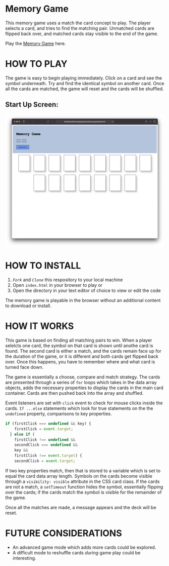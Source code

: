 # Memory Game

This memory game uses a match the card concept to play. The player selects a card, and tries to find the matching pair. Unmatched cards are flipped back over, and matched cards stay visible to the end of the game.

Play the [Memory Game](https://tcseley.github.io/matching-game/) here.

# HOW TO PLAY

The game is easy to begin playing immediately. Click on a card and see the symbol underneath. Try and find the identical symbol on another card. Once all the cards are matched, the game will reset and the cards will be shuffled.


## Start Up Screen:

![Start page of the Memory Game](img/game-display.png)


# HOW TO INSTALL


1. *`Fork`* and *`Clone`* this respository to your local machine
2. Open `index.html` in your browser to play or 
3. Open the directory in your text editor of choice to view or edit the code

The memory game is playable in the browser without an additional content to download or install.


# HOW IT WORKS
This game is based on finding all matching pairs to win. When a player selelcts one card, the symbol on that card is shown until anothe card is found. The second card is either a match, and the cards remain face up for the duration of the game, or it is different and both cards get flipped back over. Once this happens, you have to remember where and what card is turned face down.

The game is essentially a choose, compare and match strategy. The cards are presented through a series of `for` loops which takes in the data array objects, adds the necessary properties to display the cards in the main card container. Cards are then pushed back into the array and shuffled.

Event listeners are set with `click` event to check for mouse clicks inside the cards. `If ...else` statements which look for true statements on the the `undefined` property, comparisons to key properties.

```javascript
if (firstClick === undefined && key) {
    firstClick = event.target;
  } else if (
    firstClick !== undefined &&
    secondClick === undefined &&
    key &&
    firstClick !== event.target) {
    secondClick = event.target;
```

If two key properties match, then that is stored to a variable which is set to equal the card data array length. Symbols on the cards become visible through a `visibility: visible` attribute in the CSS card class. If the cards are not a match, a `setTimeout` function hides the symbol, essentially flipping over the cards; if the cards match the symbol is visible for the remainder of the game.

Once all the matches are made, a message appears and the deck will be reset.

# FUTURE CONSIDERATIONS

- An advanced game mode which adds more cards could be explored.
- A difficult mode to reshuffle cards *during* game play could be interesting.